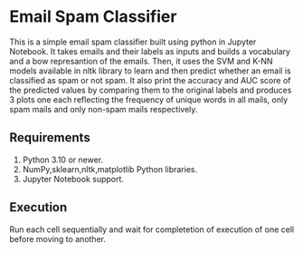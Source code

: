 # Email Spam Classifier

This is a simple email spam classifier built using python in Jupyter Notebook.
It takes emails and their labels as inputs and builds a vocabulary and a bow represantion of the emails.
Then, it uses the SVM and K-NN models available in nltk library to learn and then predict whether an email is
classified as spam or not spam. It also print the accuracy and AUC score of the predicted values by comparing them to the original labels and produces 3 plots one each reflecting the frequency of unique words in all mails, only spam mails and
only non-spam mails respectively.

## Requirements

1) Python 3.10 or newer.
2) NumPy,sklearn,nltk,matplotlib Python libraries.
3) Jupyter Notebook support.

## Execution

Run each cell sequentially and wait for completetion of execution of one cell before moving to another.